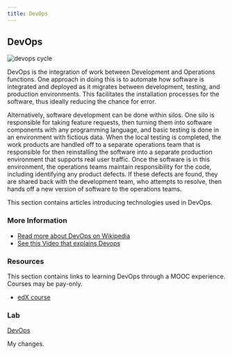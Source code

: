 ```yaml
---
title: DevOps
---
```

## DevOps

<img src="http://blog.xebialabs.com/wp-content/uploads/2016/03/DevOps-cycle-PPT-COLOURS.png" alt="devops cycle" border="0">

DevOps is the integration of work between Development and Operations functions. One approach in doing this is to automate how software is integrated and deployed as it migrates between development, testing, and production environments. This facilitates the installation processes for the software, thus ideally reducing the chance for error.

Alternatively, software development can be done within silos. One silo is responsible for taking feature requests, then turning them into software components with any programming language, and basic testing is done in an environment with fictious data. When the local testing is completed, the work products are handled off to a separate operations team that is responsible for then reinstalling the software into a separate production environment that supports real user traffic.  Once the software is in this environment, the operations teams maintain responsibility for the code, including identifying any product defects. If these defects are found, they are shared back with the development team, who attempts to resolve, then hands off a new version of software to the operations teams.

This section contains articles introducing technologies used in DevOps.

### More Information
* [Read more about DevOps on Wikipedia](https://en.wikipedia.org/wiki/DevOps)
* [See this Video that explains Devops](https://youtu.be/_I94-tJlovg)

### Resources
This section contains links to learning DevOps through a MOOC experience. Courses may be pay-only.

* [edX course](https://www.edx.org/microsoft-professional-program-front-end-development)

### Lab
<a href="https://github.com/Microsoft/TechnicalCommunityContent/tree/master/DevOps">DevOps</a>

My changes.
